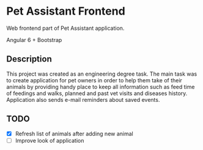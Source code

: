 # Pet Assistant Frontend

Web frontend part of Pet Assistant application. 

Angular 6 + Bootstrap

## Description

This project was created as an engineering degree task. The main task was to create application for pet owners in order to help them take of their animals by providing handy place to keep all information such as feed time of feedings and walks, planned and past vet visits and diseases history. Application also sends e-mail reminders about saved events.

## TODO
- [x] Refresh list of animals after adding new animal
- [ ] Improve look of application
